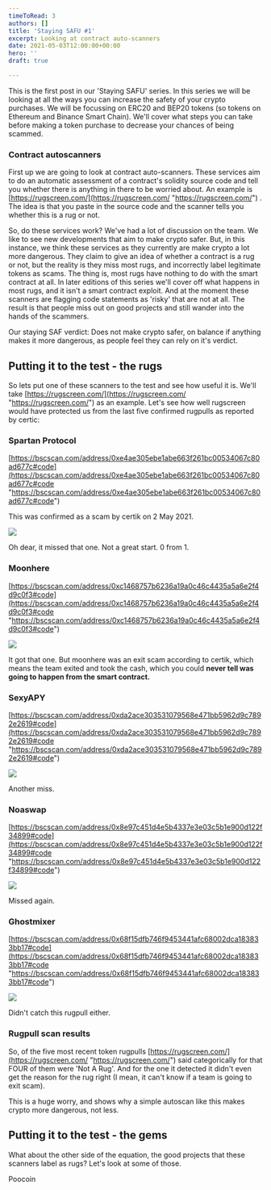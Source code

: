 ```yaml
---
timeToRead: 3
authors: []
title: 'Staying SAFU #1'
excerpt: Looking at contract auto-scanners
date: 2021-05-03T12:00:00+00:00
hero: ''
draft: true

---
```

This is the first post in our 'Staying SAFU' series. In this series we will be looking at all the ways you can increase the safety of your crypto purchases. We will be focussing on ERC20 and BEP20 tokens (so tokens on Ethereum and Binance Smart Chain). We'll cover what steps you can take before making a token purchase to decrease your chances of being scammed.

### Contract autoscanners

First up we are going to look at contract auto-scanners. These services aim to do an automatic assessment of a contract's solidity source code and tell you whether there is anything in there to be worried about. An example is [https://rugscreen.com/](https://rugscreen.com/ "https://rugscreen.com/") . The idea is that you paste in the source code and the scanner tells you whether this is a rug or not.

So, do these services work? We've had a lot of discussion on the team. We like to see new developments that aim to make crypto safer. But, in this instance, we think these services as they currently are make crypto a lot more dangerous. They claim to give an idea of whether a contract is a rug or not, but the reality is they miss most rugs, and incorrectly label legitimate tokens as scams. The thing is, most rugs have nothing to do with the smart contract at all. In later editions of this series we'll cover off what happens in most rugs, and it isn't a smart contract exploit. And at the moment these scanners are flagging code statements as 'risky' that are not at all. The result is that people miss out on good projects and still wander into the hands of the scammers.

Our staying SAF verdict: <span class="iconify" data-icon="ic:baseline-dangerous" data-inline="false"></span> Does not make crypto safer, on balance if anything makes it more dangerous, as people feel they can rely on it's verdict.

## Putting it to the test - the rugs

So lets put one of these scanners to the test and see how useful it is. We'll take [https://rugscreen.com/](https://rugscreen.com/ "https://rugscreen.com/") as an example. Let's see how well rugscreen would have protected us from the last five confirmed rugpulls as reported by certic:

### Spartan Protocol 

[https://bscscan.com/address/0xe4ae305ebe1abe663f261bc00534067c80ad677c#code](https://bscscan.com/address/0xe4ae305ebe1abe663f261bc00534067c80ad677c#code "https://bscscan.com/address/0xe4ae305ebe1abe663f261bc00534067c80ad677c#code")

This was confirmed as a scam by certik on 2 May 2021. 

![](/images/spartan.png)

Oh dear, it missed that one. Not a great start. 0 from 1.

### Moonhere

[https://bscscan.com/address/0xc1468757b6236a19a0c46c4435a5a6e2f4d9c0f3#code](https://bscscan.com/address/0xc1468757b6236a19a0c46c4435a5a6e2f4d9c0f3#code "https://bscscan.com/address/0xc1468757b6236a19a0c46c4435a5a6e2f4d9c0f3#code")

![](/images/moonhere.png)

It got that one. But moonhere was an exit scam according to certik, which means the team exited and took the cash, which you could **never tell was going to happen from the smart contract.**

### SexyAPY

[https://bscscan.com/address/0xda2ace303531079568e471bb5962d9c7892e2619#code](https://bscscan.com/address/0xda2ace303531079568e471bb5962d9c7892e2619#code "https://bscscan.com/address/0xda2ace303531079568e471bb5962d9c7892e2619#code") 

![](/images/sexyapy.png)

Another miss.

### Noaswap

[https://bscscan.com/address/0x8e97c451d4e5b4337e3e03c5b1e900d122f34899#code](https://bscscan.com/address/0x8e97c451d4e5b4337e3e03c5b1e900d122f34899#code "https://bscscan.com/address/0x8e97c451d4e5b4337e3e03c5b1e900d122f34899#code")

![](/images/noaswap.png)

Missed again.

### Ghostmixer

[https://bscscan.com/address/0x68f15dfb746f9453441afc68002dca183833bb17#code](https://bscscan.com/address/0x68f15dfb746f9453441afc68002dca183833bb17#code "https://bscscan.com/address/0x68f15dfb746f9453441afc68002dca183833bb17#code")

![](/images/ghostmixer.png)

Didn't catch this rugpull either.

### Rugpull scan results

So, of the five most recent token rugpulls [https://rugscreen.com/](https://rugscreen.com/ "https://rugscreen.com/") said categorically for that FOUR of them were 'Not A Rug'. And for the one it detected it didn't even get the reason for the rug right (I mean, it can't know if a team is going to exit scam).

This is a huge worry, and shows why a simple autoscan like this makes crypto more dangerous, not less.

## Putting it to the test - the gems

What about the other side of the equation, the good projects that these scanners label as rugs? Let's look at some of those.

Poocoin
